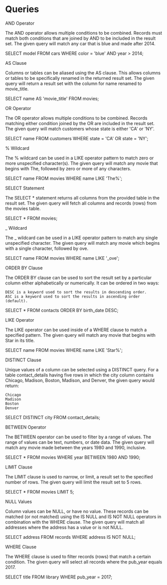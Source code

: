# Queries

AND Operator

The AND operator allows multiple conditions to be combined. Records must match both conditions that are joined by AND to be included in the result set. The given query will match any car that is blue and made after 2014.

SELECT model 
FROM cars 
WHERE color = 'blue' 
  AND year > 2014;

AS Clause

Columns or tables can be aliased using the AS clause. This allows columns or tables to be specifically renamed in the returned result set. The given query will return a result set with the column for name renamed to movie_title.

SELECT name AS 'movie_title'
FROM movies;

OR Operator

The OR operator allows multiple conditions to be combined. Records matching either condition joined by the OR are included in the result set. The given query will match customers whose state is either 'CA' or 'NY'.

SELECT name
FROM customers 
WHERE state = 'CA' 
   OR state = 'NY';

% Wildcard

The % wildcard can be used in a LIKE operator pattern to match zero or more unspecified character(s). The given query will match any movie that begins with The, followed by zero or more of any characters.

SELECT name
FROM movies
WHERE name LIKE 'The%';

SELECT Statement

The SELECT * statement returns all columns from the provided table in the result set. The given query will fetch all columns and records (rows) from the movies table.

SELECT *
FROM movies;

_ Wildcard

The _ wildcard can be used in a LIKE operator pattern to match any single unspecified character. The given query will match any movie which begins with a single character, followed by ove.

SELECT name
FROM movies
WHERE name LIKE '_ove';

ORDER BY Clause

The ORDER BY clause can be used to sort the result set by a particular column either alphabetically or numerically. It can be ordered in two ways:

    DESC is a keyword used to sort the results in descending order.
    ASC is a keyword used to sort the results in ascending order (default).

SELECT *
FROM contacts
ORDER BY birth_date DESC;

LIKE Operator

The LIKE operator can be used inside of a WHERE clause to match a specified pattern. The given query will match any movie that begins with Star in its title.

SELECT name
FROM movies
WHERE name LIKE 'Star%';

DISTINCT Clause

Unique values of a column can be selected using a DISTINCT query. For a table contact_details having five rows in which the city column contains Chicago, Madison, Boston, Madison, and Denver, the given query would return:

    Chicago
    Madison
    Boston
    Denver

SELECT DISTINCT city
FROM contact_details;

BETWEEN Operator

The BETWEEN operator can be used to filter by a range of values. The range of values can be text, numbers, or date data. The given query will match any movie made between the years 1980 and 1990, inclusive.

SELECT *
FROM movies
WHERE year BETWEEN 1980 AND 1990;

LIMIT Clause

The LIMIT clause is used to narrow, or limit, a result set to the specified number of rows. The given query will limit the result set to 5 rows.

SELECT *
FROM movies
LIMIT 5;

NULL Values

Column values can be NULL, or have no value. These records can be matched (or not matched) using the IS NULL and IS NOT NULL operators in combination with the WHERE clause. The given query will match all addresses where the address has a value or is not NULL.

SELECT address
FROM records
WHERE address IS NOT NULL;

WHERE Clause

The WHERE clause is used to filter records (rows) that match a certain condition. The given query will select all records where the pub_year equals 2017.

SELECT title
FROM library
WHERE pub_year = 2017;

